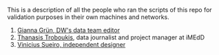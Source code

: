 This is a description of all the people who ran the scripts of this repo for validation purposes in their own machines and networks.

1. [Gianna Grün, DW's data team editor](https://github.com/gcgruen)
2. [Thanasis Troboukis](https://www.linkedin.com/in/thanasis-troboukis-9a33b031/?originalSubdomain=gr), data journalist and project manager at iMEdD
3. [Vinicius Sueiro, independent designer](https://vsueiro.com/vsueiro)